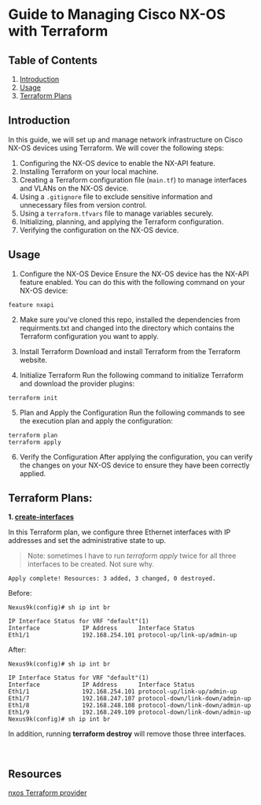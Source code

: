 # Guide to Managing Cisco NX-OS with Terraform

## Table of Contents

1. [Introduction](#introduction)
2. [Usage](#usage)
3. [Terraform Plans](#terraform-plans)

## Introduction

In this guide, we will set up and manage network infrastructure on Cisco NX-OS devices using Terraform. We will cover the following steps:

1. Configuring the NX-OS device to enable the NX-API feature.
2. Installing Terraform on your local machine.
3. Creating a Terraform configuration file (`main.tf`) to manage interfaces and VLANs on the NX-OS device.
4. Using a `.gitignore` file to exclude sensitive information and unnecessary files from version control.
5. Using a `terraform.tfvars` file to manage variables securely.
6. Initializing, planning, and applying the Terraform configuration.
7. Verifying the configuration on the NX-OS device.


## Usage

1. Configure the NX-OS Device
Ensure the NX-OS device has the NX-API feature enabled. You can do this with the following command on your NX-OS device:

```
feature nxapi
```

2. Make sure you've cloned this repo, installed the dependencies from requirments.txt and changed into the directory which contains the Terraform configuration you want to apply.


3. Install Terraform
Download and install Terraform from the Terraform website.


4. Initialize Terraform
Run the following command to initialize Terraform and download the provider plugins:

```
terraform init
```

5. Plan and Apply the Configuration
Run the following commands to see the execution plan and apply the configuration:

```
terraform plan
terraform apply
```

6. Verify the Configuration
After applying the configuration, you can verify the changes on your NX-OS device to ensure they have been correctly applied.


## Terraform Plans: 

**1. [create-interfaces](https://github.com/xanderstevenson/data-center-development/tree/main/nx-os/terraform_nx-os/create-interfaces)**

In this Terraform plan, we configure three Ethernet interfaces with IP addresses and set the administrative state to up.

> Note: sometimes I have to run *terraform apply* twice for all three interfaces to be created. Not sure why.

```
Apply complete! Resources: 3 added, 3 changed, 0 destroyed.
```

Before:

```
Nexus9k(config)# sh ip int br

IP Interface Status for VRF "default"(1)
Interface            IP Address      Interface Status
Eth1/1               192.168.254.101 protocol-up/link-up/admin-up
```


After:

```
Nexus9k(config)# sh ip int br

IP Interface Status for VRF "default"(1)
Interface            IP Address      Interface Status
Eth1/1               192.168.254.101 protocol-up/link-up/admin-up       
Eth1/7               192.168.247.107 protocol-down/link-down/admin-up   
Eth1/8               192.168.248.108 protocol-down/link-down/admin-up   
Eth1/9               192.168.249.109 protocol-down/link-down/admin-up   
Nexus9k(config)# sh ip int br
```

In addition, running **terraform destroy** will remove those three interfaces.


<br>

## Resources

[nxos Terraform provider](https://registry.terraform.io/providers/CiscoDevNet/nxos/latest)

